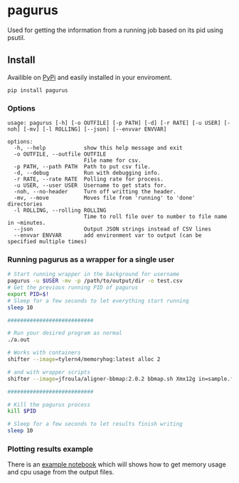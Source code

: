 # pagurus

Used for getting the information from a running job based on its pid using psutil.

## Install
Availible on [PyPi](https://pypi.org/project/pagurus/) and easily installed in your enviroment.

```
pip install pagurus
```

### Options

```
usage: pagurus [-h] [-o OUTFILE] [-p PATH] [-d] [-r RATE] [-u USER] [-noh] [-mv] [-l ROLLING] [--json] [--envvar ENVVAR]

options:
  -h, --help            show this help message and exit
  -o OUTFILE, --outfile OUTFILE
                        File name for csv.
  -p PATH, --path PATH  Path to put csv file.
  -d, --debug           Run with debugging info.
  -r RATE, --rate RATE  Polling rate for process.
  -u USER, --user USER  Username to get stats for.
  -noh, --no-header     Turn off writting the header.
  -mv, --move           Moves file from 'running' to 'done' directories
  -l ROLLING, --rolling ROLLING
                        Time to roll file over to number to file name in ~minutes.
  --json                Output JSON strings instead of CSV lines
  --envvar ENVVAR       add environment var to output (can be specified multiple times)
```


### Running pagurus as a wrapper for a single user
```bash
# Start running wrapper in the background for username
pagurus -u $USER -mv -p /path/to/output/dir -o test.csv
# Get the previous running PID of pagurus
export PID=$!
# Sleep for a few seconds to let everything start running
sleep 10 

###########################

# Run your desired program as normal
./a.out

# Works with containers
shifter --image=tylern4/memoryhog:latest alloc 2

# and with wrapper scripts
shifter --image=jfroula/aligner-bbmap:2.0.2 bbmap.sh Xmx12g in=sample.fastq.bz2 ref=sample.fasta out=test.sam

###########################

# Kill the pagurus process
kill $PID

# Sleep for a few seconds to let results finish writing
sleep 10
```

### Plotting results example

There is an [example notebook](hermit_notebook.ipynb) which will shows how to get memory usage and cpu usage from the output files.


<!-- ### Plotting results
```bash
hermit -i test_data-time.csv
``` -->
